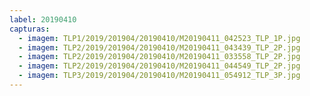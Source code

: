 ```yaml
---
label: 20190410
capturas:
  - imagem: TLP1/2019/201904/20190410/M20190411_042523_TLP_1P.jpg
  - imagem: TLP2/2019/201904/20190410/M20190411_043439_TLP_2P.jpg
  - imagem: TLP2/2019/201904/20190410/M20190411_033558_TLP_2P.jpg
  - imagem: TLP2/2019/201904/20190410/M20190411_044549_TLP_2P.jpg
  - imagem: TLP3/2019/201904/20190410/M20190411_054912_TLP_3P.jpg
---
```

